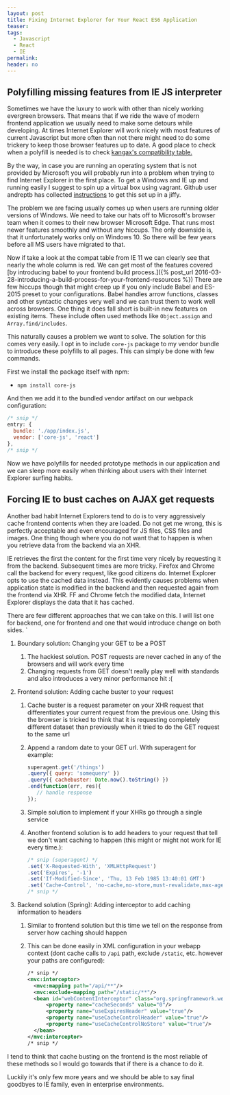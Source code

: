 ```yaml
---
layout: post
title: Fixing Internet Explorer for Your React ES6 Application
teaser:
tags:
  - Javascript
  - React
  - IE
permalink:
header: no
---
```


## Polyfilling missing features from IE JS interpreter

Sometimes we have the luxury to work with other than nicely working evergreen browsers. That means that if we ride the wave of modern frontend application we usually need to make some detours while developing. At times Internet Explorer will work nicely with most features of current Javascript but more often than not there might need to do some trickery to keep those browser features up to date. A good place to check when a polyfill is needed is to check [kangax's compatibility table.](https://kangax.github.io/compat-table/es6/)

By the way, in case you are running an operating system that is not provided by Microsoft you will probably run into a problem when trying to find Internet Explorer in the first place. To get a Windows and IE up and running easily I suggest to spin up a virtual box using vagrant. Github user andreptb has collected [instructions](https://gist.github.com/andreptb/57e388df5e881937e62a) to get this set up in a jiffy.

The problem we are facing usually comes up when users are running older versions of Windows. We need to take our hats off to Microsoft's browser team when it comes to their new browser Microsoft Edge. That runs most newer features smoothly and without any hiccups. The only downside is, that it unfortunately works only on Windows 10. So there will be few years before all MS users have migrated to that.

Now if take a look at the compat table from IE 11 we can clearly see that nearly the whole column is red. We can get most of the features covered [by introducing babel to your frontend build process.]({% post_url 2016-03-28-introducing-a-build-process-for-your-frontend-resources %}) There are few hiccups though that might creep up if you only include Babel and ES-2015 preset to your configurations. Babel handles arrow functions, classes and other syntactic changes very well and we can trust them to work well across browsers. One thing it does fall short is built-in new features on existing items. These include often used methods like `Object.assign` and `Array.find/includes`.

This naturally causes a problem we want to solve. The solution for this comes very easily. I opt in to include `core-js` package to my vendor bundle to introduce these polyfills to all pages. This can simply be done with few commands.

First we install the package itself with npm:

* `npm install core-js`

And then we add it to the bundled vendor artifact on our webpack configuration:

```javascript
/* snip */
entry: {
  bundle: './app/index.js',
  vendor: ['core-js', 'react']
},
/* snip */
```

Now we have polyfills for needed prototype methods in our application and we can sleep more easily when thinking about users with their Internet Explorer surfing habits.

## Forcing IE to bust caches on AJAX get requests

Another bad habit Internet Explorers tend to do is to very aggressively cache frontend contents when they are loaded. Do not get me wrong, this is perfectly acceptable and even encouraged for JS files, CSS files and images. One thing though where you do not want that to happen is when you retrieve data from the backend via an XHR.

IE retrieves the first the content for the first time very nicely by requesting it from the backend. Subsequent times are more tricky. Firefox and Chrome call the backend for every request, like good citizens do. Internet Explorer opts to use the cached data instead. This evidently causes problems when application state is modified in the backend and then requested again from the frontend via XHR. FF and Chrome fetch the modified data, Internet Explorer displays the data that it has cached.

There are few different approaches that we can take on this. I will list one for backend, one for frontend and one that would introduce change on both sides. `

1. Boundary solution: Changing your GET to be a POST
    1. The hackiest solution. POST requests are never cached in any of the browsers and will work every time
    2. Changing requests from GET doesn't really play well with standards and also introduces a very minor performance hit :(

2. Frontend solution: Adding cache buster to your request
    1. Cache buster is a request parameter on your XHR request that differentiates your current request from the previous one. Using this the browser is tricked to think that it is requesting completely different dataset than previously when it tried to do the GET request to the same url
    2. Append a random date to your GET url. With superagent for example:

        ```javascript
        superagent.get('/things')
        .query({ query: 'somequery' })
        .query({ cachebuster: Date.now().toString() })
        .end(function(err, res){
           // handle response
        });
        ```

    3. Simple solution to implement if your XHRs go through a single service
    4. Another frontend solution is to add headers to your request that tell we don't want caching to happen (this might or might not work for IE every time.):

        ```javascript
        /* snip (superagent) */
        .set('X-Requested-With', 'XMLHttpRequest')
        .set('Expires', '-1')
        .set('If-Modified-Since', 'Thu, 13 Feb 1985 13:40:01 GMT')
        .set('Cache-Control', 'no-cache,no-store,must-revalidate,max-age=-1,private')
        /* snip */
        ````

3. Backend solution (Spring): Adding interceptor to add caching information to headers
    1. Similar to frontend solution but this time we tell on the response from server how caching should happen
    2. This can be done easily in XML configuration in your webapp context (dont cache calls to `/api` path, exclude `/static`, etc. however your paths are configured):

        ```xml
        /* snip */
        <mvc:interceptor>
          <mvc:mapping path="/api/**"/>
          <mvc:exclude-mapping path="/static/**"/>
          <bean id="webContentInterceptor" class="org.springframework.web.servlet.mvc.WebContentInterceptor">
              <property name="cacheSeconds" value="0"/>
              <property name="useExpiresHeader" value="true"/>
              <property name="useCacheControlHeader" value="true"/>
              <property name="useCacheControlNoStore" value="true"/>
          </bean>
        </mvc:interceptor>
        /* snip */
        ```

I tend to think that cache busting on the frontend is the most reliable of these methods so I would go towards that if there is a chance to do it.

Luckily it's only few more years and we should be able to say final goodbyes to IE family, even in enterprise environments.

